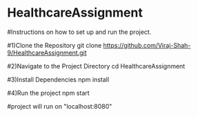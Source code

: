 # HealthcareAssignment
#Instructions on how to set up and run the project.

#1)Clone the Repository
git clone https://github.com/Viraj-Shah-9/HealthcareAssignment.git

#2)Navigate to the Project Directory
cd HealthcareAssignment

#3)Install Dependencies
npm install

#4)Run the project
npm start

#project will run on "localhost:8080"

